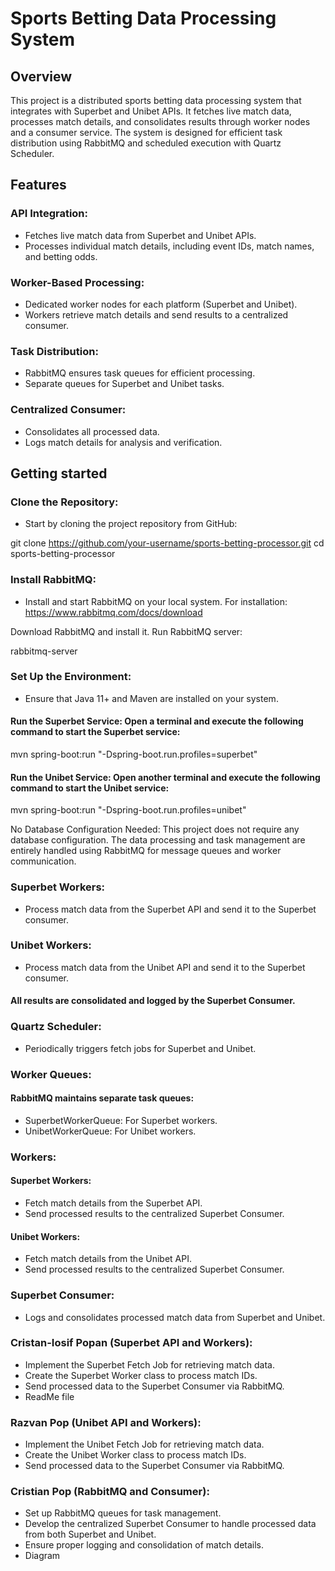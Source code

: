 # Sports Betting Data Processing System
## Overview
This project is a distributed sports betting data processing system that integrates with Superbet and Unibet APIs. It fetches live match data, processes match details, and consolidates results through worker nodes and a consumer service. The system is designed for efficient task distribution using RabbitMQ and scheduled execution with Quartz Scheduler.

## Features
### API Integration:

- Fetches live match data from Superbet and Unibet APIs.
- Processes individual match details, including event IDs, match names, and betting odds.

### Worker-Based Processing:

- Dedicated worker nodes for each platform (Superbet and Unibet).
- Workers retrieve match details and send results to a centralized consumer.

### Task Distribution:

- RabbitMQ ensures task queues for efficient processing.
- Separate queues for Superbet and Unibet tasks.

### Centralized Consumer:

- Consolidates all processed data.
- Logs match details for analysis and verification.

## Getting started

###  Clone the Repository: 

- Start by cloning the project repository from GitHub:



git clone https://github.com/your-username/sports-betting-processor.git
cd sports-betting-processor


### Install RabbitMQ: 

- Install and start RabbitMQ on your local system. For installation: https://www.rabbitmq.com/docs/download

Download RabbitMQ and install it.
Run RabbitMQ server:


rabbitmq-server


### Set Up the Environment:

- Ensure that Java 11+ and Maven are installed on your system.

#### Run the Superbet Service: Open a terminal and execute the following command to start the Superbet service:


mvn spring-boot:run "-Dspring-boot.run.profiles=superbet"


#### Run the Unibet Service: Open another terminal and execute the following command to start the Unibet service:


mvn spring-boot:run "-Dspring-boot.run.profiles=unibet"


No Database Configuration Needed: This project does not require any database configuration. The data processing and task management are entirely handled using RabbitMQ for message queues and worker communication.

###  Superbet Workers: 
- Process match data from the Superbet API and send it to the Superbet consumer.

### Unibet Workers: 
- Process match data from the Unibet API and send it to the Superbet consumer.

#### All results are consolidated and logged by the Superbet Consumer.

### Quartz Scheduler:

- Periodically triggers fetch jobs for Superbet and Unibet.

### Worker Queues:

#### RabbitMQ maintains separate task queues:
- SuperbetWorkerQueue: For Superbet workers.
- UnibetWorkerQueue: For Unibet workers.

### Workers:

#### Superbet Workers:
- Fetch match details from the Superbet API.
- Send processed results to the centralized Superbet Consumer.

#### Unibet Workers:
- Fetch match details from the Unibet API.
- Send processed results to the centralized Superbet Consumer.

### Superbet Consumer:
- Logs and consolidates processed match data from Superbet and Unibet.


### Cristan-Iosif Popan (Superbet API and Workers):

- Implement the Superbet Fetch Job for retrieving match data.
- Create the Superbet Worker class to process match IDs.
- Send processed data to the Superbet Consumer via RabbitMQ.
- ReadMe file

### Razvan Pop (Unibet API and Workers):

- Implement the Unibet Fetch Job for retrieving match data.
- Create the Unibet Worker class to process match IDs.
- Send processed data to the Superbet Consumer via RabbitMQ.

### Cristian Pop (RabbitMQ and Consumer):

- Set up RabbitMQ queues for task management.
- Develop the centralized Superbet Consumer to handle processed data from both Superbet and Unibet.
- Ensure proper logging and consolidation of match details.
- Diagram
